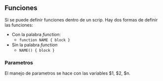 ## Funciones
Si se puede definir funciones dentro de un scrip.
Hay dos formas de definir las funciones: 

- Con la palabra *function*:
  - `function NAME { block }`
- Sin la palabra *function*
  - `NAME() { block }`
### Parametros
El manejo de parametros se hace con las variables $1, $2, $n.
